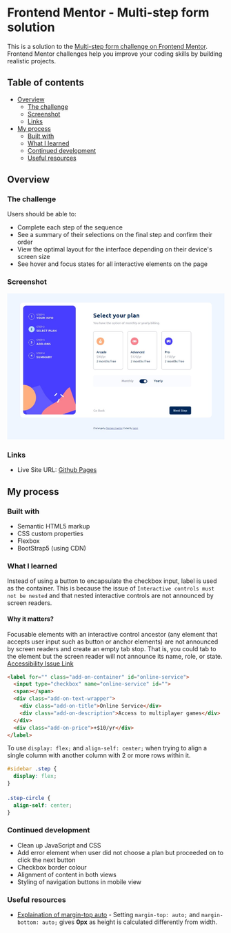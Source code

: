 # Frontend Mentor - Multi-step form solution

This is a solution to the [Multi-step form challenge on Frontend Mentor](https://www.frontendmentor.io/challenges/multistep-form-YVAnSdqQBJ). Frontend Mentor challenges help you improve your coding skills by building realistic projects. 

## Table of contents

- [Overview](#overview)
  - [The challenge](#the-challenge)
  - [Screenshot](#screenshot)
  - [Links](#links)
- [My process](#my-process)
  - [Built with](#built-with)
  - [What I learned](#what-i-learned)
  - [Continued development](#continued-development)
  - [Useful resources](#useful-resources)


## Overview

### The challenge

Users should be able to:

- Complete each step of the sequence
- See a summary of their selections on the final step and confirm their order
- View the optimal layout for the interface depending on their device's screen size
- See hover and focus states for all interactive elements on the page

### Screenshot

<img src="./screenshot.jpeg" width="800" style="margin-left:auto;margin-right:auto;">


### Links
- Live Site URL: [Github Pages](https://your-live-site-url.com)

## My process

### Built with

- Semantic HTML5 markup
- CSS custom properties
- Flexbox
- BootStrap5 (using CDN)

### What I learned

Instead of using a button to encapsulate the checkbox input, label is used as the container. This is because the issue of `Interactive controls must not be nested` and that nested interactive controls are not announced by screen readers. 

#### Why it matters? 

Focusable elements with an interactive control ancestor (any element that accepts user input such as button or anchor elements) are not announced by screen readers and create an empty tab stop. That is, you could tab to the element but the screen reader will not announce its name, role, or state. [Accessibility Issue Link](https://dequeuniversity.com/rules/axe/4.4/nested-interactive?application=axeAPI)


```html
<label for="" class="add-on-container" id="online-service">
  <input type="checkbox" name="online-service" id="">
  <span></span>
  <div class="add-on-text-wrapper">
    <div class="add-on-title">Online Service</div>
    <div class="add-on-description">Access to multiplayer games</div>
  </div>
  <div class="add-on-price">+$10/yr</div>
</label>
```

To use `display: flex;` and `align-self: center;` when trying to align a single column with another column with 2 or more rows within it.
```css
#sidebar .step {
  display: flex;
}

.step-circle {
  align-self: center;
}
```

### Continued development

- Clean up JavaScript and CSS
- Add error element when user did not choose a plan but proceeded on to click the next button
- Checkbox border colour
- Alignment of content in both views
- Styling of navigation buttons in mobile view


### Useful resources

- [Explaination of margin-top auto](https://www.reddit.com/r/webdev/comments/5ttih0/why_does_margintopauto_and_marginbottom_auto_not/) - Setting `margin-top: auto;` and `margin-bottom: auto;` gives **0px** as height is calculated differently from width.